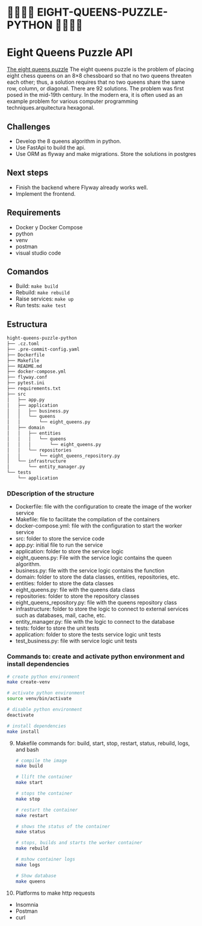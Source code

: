 # 👑👑👑👑 EIGHT-QUEENS-PUZZLE-PYTHON 👑👑👑👑

# Eight Queens Puzzle API

[The eight queens puzzle](https://en.wikipedia.org/wiki/Eight_queens_puzzle) The eight queens puzzle is the problem of placing eight chess queens on an 8×8 chessboard so that no two queens threaten each other; thus, a solution requires that no two queens share the same row, column, or diagonal. There are 92 solutions. The problem was first posed in the mid-19th century. In the modern era, it is often used as an example problem for various computer programming techniques.arquitectura hexagonal. 

## Challenges
- Develop the 8 queens algorithm in python.
- Use FastApi to build the api.
- Use ORM as flyway and make migrations.
Store the solutions in postgres

## Next steps
- Finish the backend where Flyway already works well.
- Implement the frontend.

## Requirements

- Docker y Docker Compose
- python
- venv
- postman 
- visual studio code

## Comandos

- Build: `make build`
- Rebuild: `make rebuild`
- Raise services: `make up`
- Run tests: `make test`

## Estructura

```bash
hight-queens-puzzle-python
├── .cz.toml
├── .pre-commit-config.yaml
├── Dockerfile
├── Makefile
├── README.md
├── docker-compose.yml
├── flyway.conf
├── pytest.ini
├── requirements.txt
├── src
│   ├── app.py
│   ├── application
│   │   ├── business.py
│   │   └── queens
│   │       └── eight_queens.py
│   ├── domain
│   │   ├── entities
│   │   │   └── queens
│   │   │       └── eight_queens.py
│   │   └── repositories
│   │       └── eight_queens_repository.py
│   └── infrastructure
│       └── entity_manager.py
└── tests
    └── application


```

### DDescription of the structure

- Dockerfile: file with the configuration to create the image of the worker service
- Makefile: file to facilitate the compilation of the containers
- docker-compose.yml: file with the configuration to start the worker service
- src: folder to store the service code
- app.py: initial file to run the service
- application: folder to store the service logic
- eight_queens.py: File with the service logic contains the queen algorithm.
- business.py: file with the service logic contains the function
- domain: folder to store the data classes, entities, repositories, etc.
- entities: folder to store the data classes
- eight_queens.py: file with the queens data class
- repositories: folder to store the repository classes
- eight_queens_repository.py: file with the queens repository class
- infrastructure: folder to store the logic to connect to external services such as databases, mail, cache, etc.
- entity_manager.py: file with the logic to connect to the database
- tests: folder to store the unit tests
- application: folder to store the tests service logic unit tests
- test_business.py: file with service logic unit tests



### Commands to: create and activate python environment and install dependencies

   ```bash
   # create python environment
   make create-venv

   # activate python environment
   source venv/bin/activate

   # disable python environment
   deactivate

   # install dependencies
   make install
   ```

9. Makefile commands for: build, start, stop, restart, status, rebuild, logs, and bash

   ```bash
   # compile the image
   make build

   # llift the container
   make start

   # stops the container
   make stop

   # restart the container
   make restart

   # shows the status of the container
   make status

   # stops, builds and starts the worker container
   make rebuild

   # mshow container logs
   make logs

   # Show database
   make queens

   ```
10. Platforms to make http requests
   - Insomnia
   - Postman
   - curl
